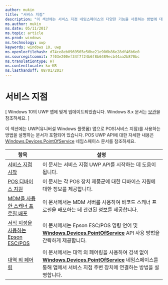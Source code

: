 ```yaml
---
author: mukin
title: "서비스 지점"
description: "이 섹션에는 서비스 지점 네임스페이스의 다양한 기능을 사용하는 방법에 대한 문서가 포함되어 있습니다."
ms.author: mukin
ms.date: 05/11/2017
ms.topic: article
ms.prod: windows
ms.technology: uwp
keywords: windows 10, uwp
ms.openlocfilehash: d74ce8eb0969565e50be21e906b86e28df46b6e0
ms.sourcegitcommit: 7f03e200ef34f7f24b6f8b6489ecb44aa2b870bc
ms.translationtype: HT
ms.contentlocale: ko-KR
ms.lasthandoff: 08/01/2017
---
```

# <a name="point-of-service"></a>서비스 지점

\[ Windows 10의 UWP 앱에 맞게 업데이트되었습니다. Windows 8.x 문서는 [보관](http://go.microsoft.com/fwlink/p/?linkid=619132)을 참조하세요. \]

이 섹션에는 UWP(유니버설 Windows 플랫폼) 앱으로 POS(서비스 지점)를 사용하는 방법을 설명하는 문서가 포함되어 있습니다. POS UWP API에 대한 자세한 내용은 [Windows.Devices.PointOfService](https://docs.microsoft.com/en-us/uwp/api/windows.devices.pointofservice) 네임스페이스 문서를 참조하세요.

|항목|설명|
|--------|------------------|
| [서비스 지점 시작](pos-get-started.md) | 이 문서는 서비스 지점 UWP API를 시작하는 데 도움이 됩니다. |
| [POS 디바이스 지원](pos-device-support.md) | 이 문서는 각 POS 장치 제품군에 대한 디바이스 지원에 대한 정보를 제공합니다. |
| [MDM을 사용한 스캐너 프로필 배포](deploy-scanner-profiles-with-mdm.md) | 이 문서에서는 MDM 서버를 사용하여 바코드 스캐너 프로필을 배포하는 데 관련된 정보를 제공합니다. |
| [서식 지정을 사용하는 Epson ESC/POS](epson-esc-pos-with-formatting.md)   | 이 문서에서는 Epson ESC/POS 명령 언어 및 [**Windows.Devices.PointOfService**](https://msdn.microsoft.com/library/windows/apps/windows.devices.pointofservice.aspx) API 사용 방법을 간략하게 제공합니다. |
| [대역 외 페어링](out-of-band-pairing.md) | 이 문서에서는 대역 외 페어링을 사용하여 검색 없이 [**Windows.Devices.PointOfService**](https://msdn.microsoft.com/library/windows/apps/windows.devices.pointofservice.aspx) 네임스페이스를 통해 앱에서 서비스 지점 주변 장치에 연결하는 방법을 설명합니다. |
